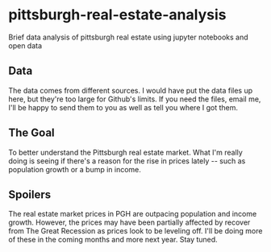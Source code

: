# pittsburgh-real-estate-analysis
Brief data analysis of pittsburgh real estate using jupyter notebooks and open data
## Data
The data comes from different sources. I would have put the data files up here, but they're too large for Github's limits. If you need the files, email me, I'll be happy to send them to you as well as tell you where I got them. 
## The Goal
To better understand the Pittsburgh real estate market. What I'm really doing is seeing if there's a reason for the rise in prices lately -- such as population growth or a bump in income.
## Spoilers
The real estate market prices in PGH are outpacing population and income growth. However, the prices may have been partially affected by recover from The Great Recession as prices look to be leveling off. I'll be doing more of these in the coming months and more next year. Stay tuned. 
